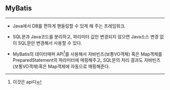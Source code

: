 
## MyBatis
--- 
- Java에서 DB를 편하게 핸들링할 수 있게 해 주는 프레임워크.
 
- SQL문과 Java코드를 분리하고, 파리미터 값만 변경되지 않으면 Java소스 변경 없이 SQL문만 변경해서 사용할 수 있다.
 
- MyBatis의 데이터매퍼 API[^1]를 사용해서 자바빈즈(보통VO객체) 혹은 Map객체를 PreparedStatement의 파라미터에 매핑해주고, SQL문의 처리 결과도 자바빈즈(보통VO객체)혹은 Map객체에 자동으로 매핑해준다.

[^1]: 이것은 api다